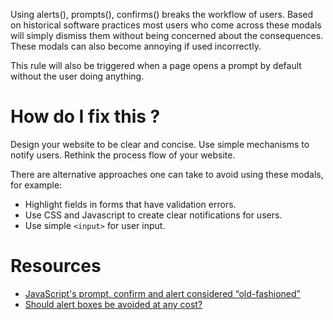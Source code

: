 Using alerts(), prompts(), confirms() breaks the workflow of users. Based on historical software practices most users who come across these modals will simply dismiss them without being concerned about the consequences. These modals can also become annoying if used incorrectly.

This rule will also be triggered when a page opens a prompt by default without the user doing anything.

# How do I fix this ?

Design your website to be clear and concise. Use simple mechanisms to notify users. Rethink the process flow of your website.

There are alternative approaches one can take to avoid using these modals, for example:

* Highlight fields in forms that have validation errors.
* Use CSS and Javascript to create clear notifications for users.
* Use simple `<input>` for user input.

# Resources

* [JavaScript's prompt, confirm and alert considered “old-fashioned”](http://programmers.stackexchange.com/questions/106031/javascripts-prompt-confirm-and-alert-considered-old-fashioned/106039)
* [Should alert boxes be avoided at any cost?](http://ux.stackexchange.com/questions/4518/should-alert-boxes-be-avoided-at-any-cost)
